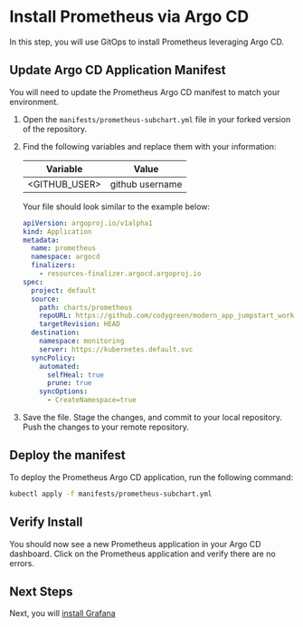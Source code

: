 # Install Prometheus via Argo CD

In this step, you will use GitOps to install Prometheus leveraging Argo CD.

## Update Argo CD Application Manifest

You will need to update the Prometheus Argo CD manifest to match your environment.

1. Open the `manifests/prometheus-subchart.yml` file in your forked version of the repository.
1. Find the following variables and replace them with your information:

    | Variable        | Value           |
    |-----------------|-----------------|
    | <GITHUB_USER>   | github username |

    Your file should look similar to the example below:

    ```yaml
    apiVersion: argoproj.io/v1alpha1
    kind: Application
    metadata:
      name: prometheus
      namespace: argocd
      finalizers:
        - resources-finalizer.argocd.argoproj.io
    spec:
      project: default
      source:
        path: charts/prometheus
        repoURL: https://github.com/codygreen/modern_app_jumpstart_workshop.git
        targetRevision: HEAD
      destination:
        namespace: monitoring
        server: https://kubernetes.default.svc
      syncPolicy:
        automated:
          selfHeal: true
          prune: true
        syncOptions:
          - CreateNamespace=true
    ```
1. Save the file. Stage the changes, and commit to your local repository. Push the changes to your remote repository.

## Deploy the manifest

To deploy the Prometheus Argo CD application, run the following command:

```bash
kubectl apply -f manifests/prometheus-subchart.yml
```

## Verify Install

You should now see a new Prometheus application in your Argo CD dashboard. Click on the Prometheus application and verify there are no errors.

## Next Steps

Next, you will [install Grafana](install_grafana.md)
